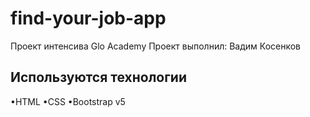 # find-your-job-app
Проект интенсива Glo Academy
Проект выполнил: Вадим Косенков

## Используются технологии
•HTML
•CSS
•Bootstrap v5

